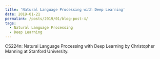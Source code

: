 ```yaml
---
title: 'Natural Language Processing with Deep Learning'
date: 2019-01-21
permalink: /posts/2019/01/blog-post-4/
tags:
  - Natural Language Processing
  - Deep Learning
---
```


CS224n: Natural Language Processing with Deep Learning by Christopher Manning at Stanford University.

